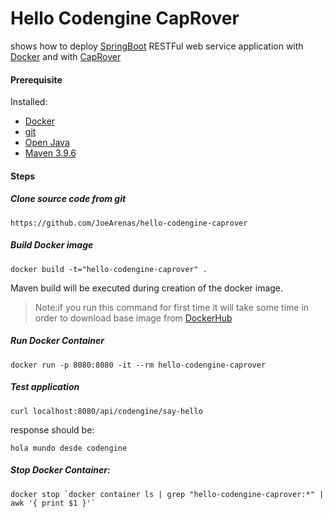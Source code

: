 # Hello Codengine CapRover
shows how to deploy [SpringBoot](http://projects.spring.io/spring-boot/) RESTFul web service application with [Docker](https://www.docker.com/) and with [CapRover](https://caprover.com/docs/get-started.html)

#### Prerequisite

Installed:   
- [Docker](https://www.docker.com/)
- [git](https://www.digitalocean.com/community/tutorials/how-to-contribute-to-open-source-getting-started-with-git)
- [Open Java](https://aws.amazon.com/es/corretto)
- [Maven 3.9.6](https://maven.apache.org/install.html)

#### Steps

##### Clone source code from git
```
https://github.com/JoeArenas/hello-codengine-caprover
```

##### Build Docker image
```
docker build -t="hello-codengine-caprover" .
```
Maven build will be executed during creation of the docker image.

>Note:if you run this command for first time it will take some time in order to download base image from [DockerHub](https://hub.docker.com/)

##### Run Docker Container
```
docker run -p 8080:8080 -it --rm hello-codengine-caprover
```

##### Test application

```
curl localhost:8080/api/codengine/say-hello
```

response should be:
```
hola mundo desde codengine
```

#####  Stop Docker Container:
```
docker stop `docker container ls | grep "hello-codengine-caprover:*" | awk '{ print $1 }'`
```

